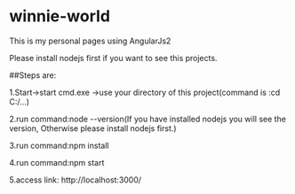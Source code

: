# winnie-world
This is my personal pages using AngularJs2

Please install nodejs first if you want to see this projects.

##Steps are:

1.Start->start cmd.exe ->use your directory of this project(command is :cd C:/...)

2.run command:node --version(If you have installed nodejs you will see the version, Otherwise please install nodejs first.)

3.run command:npm install

4.run command:npm start

5.access link: http://localhost:3000/
